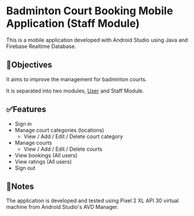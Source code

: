 # Badminton Court Booking Mobile Application (Staff Module)
This is a mobile application developed with Android Studio using Java and Firebase Realtime Database.

## 🎯Objectives
It aims to improve the management for badminton courts. 

It is separated into two modules, [User](https://github.com/zhenghoom/badminton-app) and Staff Module. 

## ✅Features
- Sign in
- Manage court categories (locations)
  - View / Add / Edit / Delete court category
- Manage courts
  - View / Add / Edit / Delete courts
- View bookings (All users)
- View ratings (All users)
- Sign out
  
## 📄Notes
The application is developed and tested using Pixel 2 XL API 30 virtual machine from Android Studio's AVD Manager.
